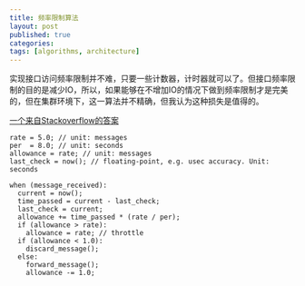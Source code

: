 ```yaml
---
title: 频率限制算法
layout: post
published: true
categories: 
tags: [algorithms, architecture]
---
```


实现接口访问频率限制并不难，只要一些计数器，计时器就可以了。但接口频率限制的目的是减少IO，所以，如果能够在不增加IO的情况下做到频率限制才是完美的，但在集群环境下，这一算法并不精确，但我认为这种损失是值得的。

[一个来自Stackoverflow的答案](http://stackoverflow.com/questions/667508/whats-a-good-rate-limiting-algorithm/668327#668327)

```
rate = 5.0; // unit: messages
per  = 8.0; // unit: seconds
allowance = rate; // unit: messages
last_check = now(); // floating-point, e.g. usec accuracy. Unit: seconds

when (message_received):
  current = now();
  time_passed = current - last_check;
  last_check = current;
  allowance += time_passed * (rate / per);
  if (allowance > rate):
    allowance = rate; // throttle
  if (allowance < 1.0):
    discard_message();
  else:
    forward_message();
    allowance -= 1.0;
```
